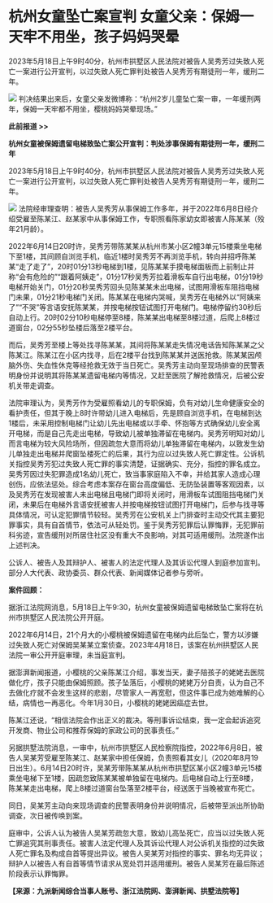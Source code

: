 # 杭州女童坠亡案宣判 女童父亲：保姆一天牢不用坐，孩子妈妈哭晕

2023年5月18日上午9时40分，杭州市拱墅区人民法院对被告人吴秀芳过失致人死亡一案进行公开宣判，以过失致人死亡罪判处被告人吴秀芳有期徒刑一年，缓刑二年。

![](https://inews.gtimg.com/om_bt/Ow2lt5t6tHh8R96YrYbN5H0RwBjn9HxCHc7xMpq2A6yAIAA/1000)
判决结果出来后，女童父亲发微博称：“杭州2岁儿童坠亡案一审，一年缓刑两年，保姆一天牢都不用坐，樱桃妈妈哭晕现场。”

**此前报道 >>**

**杭州女童被保姆遗留电梯致坠亡案公开宣判：判处涉事保姆有期徒刑一年，缓刑二年**

2023年5月18日上午9时40分，杭州市拱墅区人民法院对被告人吴秀芳过失致人死亡一案进行公开宣判，以过失致人死亡罪判处被告人吴秀芳有期徒刑一年，缓刑二年。

![](https://inews.gtimg.com/om_bt/O1J07vSta7wF0qTCDDaDDhCQ99KwUXnUT3lPYCqCpGOfEAA/1000)
法院经审理查明：被告人吴秀芳从事保姆工作多年，并于2022年6月8日经介绍受雇至陈某江、赵某家中从事保姆工作，专职照看陈家幼女即被害人陈某某（殁年21月龄）。

2022年6月14日20时许，吴秀芳带陈某某从杭州市某小区2幢3单元15楼乘坐电梯下至1楼，其间顾自浏览手机，临近1楼时吴秀芳不再浏览手机，转向并招呼陈某某“走了走了”，20时01分13秒电梯到1楼，见陈某某手摸电梯面板而上前制止并称“会有危险的”“跟着阿姨走”，01分17秒吴秀芳拉着滑板车自行出电梯，01分19秒电梯开始关门，01分20秒吴秀芳回头见陈某某未出电梯，试图用滑板车阻挡电梯门未果，01分21秒电梯门关闭。陈某某在电梯内哭喊，吴秀芳在电梯外以“阿姨来了”“不哭”等言语安抚陈某某，并按电梯按钮试图打开电梯门。电梯停留约30秒后自动上行。20时02分10秒电梯停至8楼，陈某某出电梯至8楼过道，后爬上8楼过道窗台，02分55秒坠楼后落至2楼平台。

而后，吴秀芳至楼上等处找寻陈某某，其间将陈某某走失情况电话告知陈某某之父陈某江。陈某江在小区内找寻，后在2楼平台找到陈某某并送医抢救。陈某某因颅脑外伤、失血性休克等经抢救无效于当日死亡。吴秀芳主动向至现场排查的民警表明身份并说明其将陈某某遗留电梯内等情况，又赶至医院了解抢救情况，后被公安机关带走调查。

法院审理认为，吴秀芳作为受雇照看幼儿的专职保姆，负有对幼儿生命健康安全的看护责任，但其于晚上8时许带幼儿进入电梯后，先是顾自浏览手机，在电梯到达1楼后，未采用控制电梯门让幼儿先出电梯或以手牵、怀抱等方式确保幼儿安全离开电梯，而是自己先走出电梯，导致幼儿被单独滞留在电梯内。吴秀芳明知对幼儿而言电梯为较大风险场所，但因疏忽大意而将幼儿单独滞留在电梯内，以致发生幼儿单独走出电梯并爬窗坠楼死亡的后果，其行为应以过失致人死亡罪定性。公诉机关指控吴秀芳犯过失致人死亡罪的事实清楚，证据确实、充分，指控的罪名成立。吴秀芳因过失犯罪造成1名幼儿死亡，致当事家庭陷入不幸，并给其家人造成心理创伤，应依法惩处。综合考虑本案存在窗台高度偏低、无防坠装置等客观因素，以及吴秀芳在发现被害人未出电梯且电梯门即将关闭时，用滑板车试图阻挡电梯门关闭，未果后在电梯外言语安抚被害人并按电梯按钮试图打开电梯门，后参与找寻等具体情况，可认定犯罪情节较轻。吴秀芳在公安机关上门排查时主动交代其主要犯罪事实，具有自首情节，依法可从轻处罚。鉴于吴秀芳犯罪后认罪悔罪，无犯罪前科劣迹，宣告缓刑对所居住社区没有重大不良影响，对其可适用缓刑。法院遂作出上述判决。

公诉人、被告人及其辩护人、被害人的法定代理人及其诉讼代理人到庭参加宣判。部分人大代表、政协委员、群众代表、新闻媒体记者参与旁听。

**案件回顾：**

据浙江法院网消息，5月18日上午9:30，杭州女童被保姆遗留电梯致坠亡案将在杭州市拱墅区人民法院公开开庭。

2022年6月14日，21个月大的小樱桃被保姆遗留在电梯内此后坠亡，警方以涉嫌过失致人死亡对保姆吴某某立案侦查。2023年4月18日，该案在杭州拱墅区人民法院一审公开开庭审理，未当庭宣判。

据澎湃新闻报道，小樱桃的父亲陈某江介绍，事发当天，妻子陪孩子的姥姥去医院做化疗，孩子只能由保姆照顾。孩子坠落后，小樱桃的姥姥万分自责，认为自己不去做化疗就不会发生这样的悲剧，尽管家人一再宽慰，但这件事已成为她难解的心结，病情也一再恶化。今年1月30日，小樱桃的姥姥因癌症去世。

陈某江还说，“相信法院会作出正义的裁决。等刑事诉讼结束，我一定会起诉追究开发商、物业公司和推荐保姆的家政公司的民事责任。”

另据拱墅法院消息，一审中，杭州市拱墅区人民检察院指控，2022年6月8日，被告人吴某芳受雇至陈某江、赵某家中担任保姆，负责照看其女儿（2020年8月19日出生）。6月14日20时许，吴某芳带陈某某从杭州市拱墅区某小区2幢3单元15楼乘坐电梯下至1楼，因疏忽致陈某某被单独留在电梯内。后电梯自动上行至8楼，陈某某走出电梯，爬上8楼过道窗台坠落至2楼平台，经送医于当晚被宣布死亡。

同日，吴某芳主动向来现场调查的民警表明身份并说明情况，后被带至派出所协助调查，次日被传唤到案。

庭审中，公诉人认为被告人吴某芳疏忽大意，致幼儿高坠死亡，应当以过失致人死亡罪追究其刑事责任。被害人法定代理人及其诉讼代理人对公诉机关指控的过失致人死亡罪名及构成自首等提出异议。被告人吴某芳对指控的事实、罪名均无异议；辩护人以被告人有自首等情节请求从宽处罚并适用缓刑。被告人吴某芳在最后陈述阶段表示认罪悔罪。

**【来源：九派新闻综合当事人账号、浙江法院网、澎湃新闻、拱墅法院等】**


